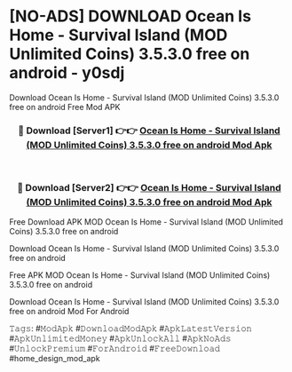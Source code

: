 # [NO-ADS] DOWNLOAD Ocean Is Home - Survival Island (MOD Unlimited Coins) 3.5.3.0 free on android - y0sdj
Download Ocean Is Home - Survival Island (MOD Unlimited Coins) 3.5.3.0 free on android Free Mod APK

<div align="center">
<h3>🔴 Download [Server1] 👉👉 <a href="https://apk-comot.site?title=Ocean_Is_Home_-_Survival_Island_(MOD_Unlimited_Coins)_3.5.3.0_free_on_android">Ocean Is Home - Survival Island (MOD Unlimited Coins) 3.5.3.0 free on android Mod Apk</a></h3><br>

<h3>🔴 Download [Server2] 👉👉 <a href="https://apk-comot.site?title=Ocean_Is_Home_-_Survival_Island_(MOD_Unlimited_Coins)_3.5.3.0_free_on_android">Ocean Is Home - Survival Island (MOD Unlimited Coins) 3.5.3.0 free on android Mod Apk</a></h3>
</div>


Free Download APK MOD Ocean Is Home - Survival Island (MOD Unlimited Coins) 3.5.3.0 free on android

Download Ocean Is Home - Survival Island (MOD Unlimited Coins) 3.5.3.0 free on android 

Free APK MOD Ocean Is Home - Survival Island (MOD Unlimited Coins) 3.5.3.0 free on android 

Download Ocean Is Home - Survival Island (MOD Unlimited Coins) 3.5.3.0 free on android Mod For Android

𝚃𝚊𝚐𝚜: #𝙼𝚘𝚍𝙰𝚙𝚔 #𝙳𝚘𝚠𝚗𝚕𝚘𝚊𝚍𝙼𝚘𝚍𝙰𝚙𝚔 #𝙰𝚙𝚔𝙻𝚊𝚝𝚎𝚜𝚝𝚅𝚎𝚛𝚜𝚒𝚘𝚗 #𝙰𝚙𝚔𝚄𝚗𝚕𝚒𝚖𝚒𝚝𝚎𝚍𝙼𝚘𝚗𝚎𝚢 #𝙰𝚙𝚔𝚄𝚗𝚕𝚘𝚌𝚔𝙰𝚕𝚕 #𝙰𝚙𝚔𝙽𝚘𝙰𝚍𝚜 #𝚄𝚗𝚕𝚘𝚌𝚔𝙿𝚛𝚎𝚖𝚒𝚞𝚖 #𝙵𝚘𝚛𝙰𝚗𝚍𝚛𝚘𝚒𝚍 #𝙵𝚛𝚎𝚎𝙳𝚘𝚠𝚗𝚕𝚘𝚊𝚍 #home_design_mod_apk